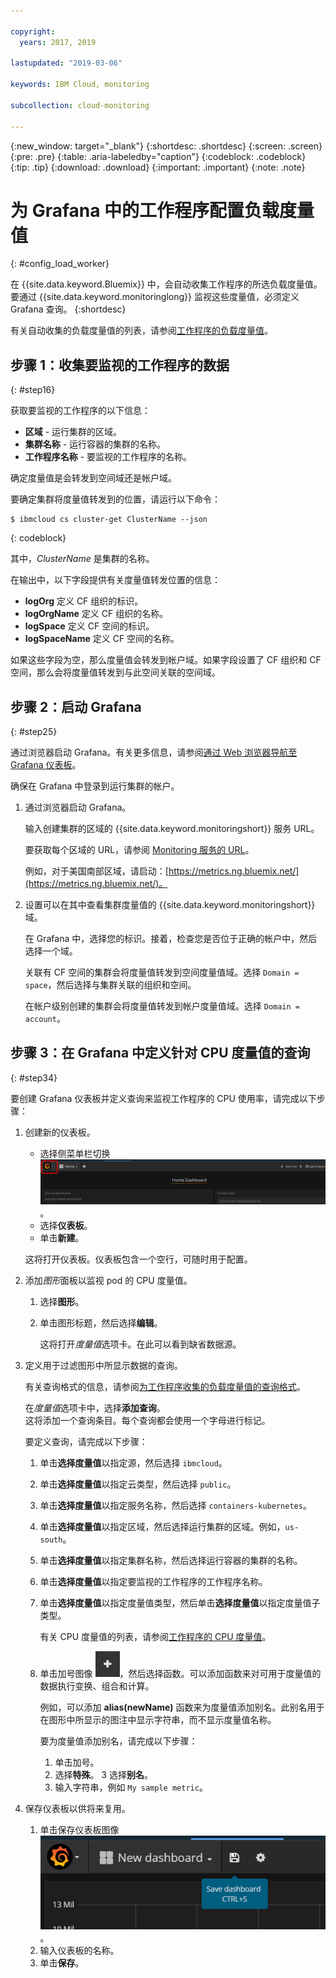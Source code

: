```yaml
---

copyright:
  years: 2017, 2019

lastupdated: "2019-03-06"

keywords: IBM Cloud, monitoring

subcollection: cloud-monitoring

---
```


{:new_window: target="_blank"}
{:shortdesc: .shortdesc}
{:screen: .screen}
{:pre: .pre}
{:table: .aria-labeledby="caption"}
{:codeblock: .codeblock}
{:tip: .tip}
{:download: .download}
{:important: .important}
{:note: .note}



# 为 Grafana 中的工作程序配置负载度量值
{: #config_load_worker}

在 {{site.data.keyword.Bluemix}} 中，会自动收集工作程序的所选负载度量值。要通过 {{site.data.keyword.monitoringlong}} 监视这些度量值，必须定义 Grafana 查询。
{:shortdesc}

有关自动收集的负载度量值的列表，请参阅[工作程序的负载度量值](/docs/services/cloud-monitoring/containers/monitoring_containers_ov.html#load_metrics_workers)。


## 步骤 1：收集要监视的工作程序的数据
{: #step16}

获取要监视的工作程序的以下信息：

* **区域** - 运行集群的区域。
* **集群名称** - 运行容器的集群的名称。 
* **工作程序名称** - 要监视的工作程序的名称。 

确定度量值是会转发到空间域还是帐户域。

要确定集群将度量值转发到的位置，请运行以下命令：

```
$ ibmcloud cs cluster-get ClusterName --json
```
{: codeblock}

其中，*ClusterName* 是集群的名称。

在输出中，以下字段提供有关度量值转发位置的信息：

* **logOrg** 定义 CF 组织的标识。
* **logOrgName** 定义 CF 组织的名称。
* **logSpace** 定义 CF 空间的标识。
* **logSpaceName** 定义 CF 空间的名称。

如果这些字段为空，那么度量值会转发到帐户域。如果字段设置了 CF 组织和 CF 空间，那么会将度量值转发到与此空间关联的空间域。

## 步骤 2：启动 Grafana
{: #step25}

通过浏览器启动 Grafana。有关更多信息，请参阅[通过 Web 浏览器导航至 Grafana 仪表板](/docs/services/cloud-monitoring/grafana/navigating_grafana.html#launch_grafana_from_browser)。

确保在 Grafana 中登录到运行集群的帐户。 

1. 通过浏览器启动 Grafana。 

    输入创建集群的区域的 {{site.data.keyword.monitoringshort}} 服务 URL。 
    
    要获取每个区域的 URL，请参阅 [Monitoring 服务的 URL](/docs/services/cloud-monitoring/monitoring_ov.html#region)。

    例如，对于美国南部区域，请启动：[https://metrics.ng.bluemix.net/](https://metrics.ng.bluemix.net/)。

2. 设置可以在其中查看集群度量值的 {{site.data.keyword.monitoringshort}} 域。

    在 Grafana 中，选择您的标识。接着，检查您是否位于正确的帐户中，然后选择一个域。

    关联有 CF 空间的集群会将度量值转发到空间度量值域。选择 `Domain = space`，然后选择与集群关联的组织和空间。

    在帐户级别创建的集群会将度量值转发到帐户度量值域。选择 `Domain = account`。



## 步骤 3：在 Grafana 中定义针对 CPU 度量值的查询
{: #step34}

要创建 Grafana 仪表板并定义查询来监视工作程序的 CPU 使用率，请完成以下步骤：

1. 创建新的仪表板。

    * 选择侧菜单栏切换 ![Grafana 侧菜单栏](images/grafana_settings.gif "Grafana 侧菜单栏")。
    * 选择**仪表板**。
    * 单击**新建**。

    这将打开仪表板。仪表板包含一个空行，可随时用于配置。

2. 添加*图形*面板以监视 pod 的 CPU 度量值。

    1. 选择**图形**。

    2. 单击图形标题，然后选择**编辑**。

        这将打开*度量值*选项卡。在此可以看到缺省数据源。

3. 定义用于过滤图形中所显示数据的查询。 

    有关查询格式的信息，请参阅[为工作程序收集的负载度量值的查询格式](/docs/services/cloud-monitoring/reference/metrics_format_containers.html#load_workers)。

    在*度量值*选项卡中，选择**添加查询**。<br>这将添加一个查询条目。每个查询都会使用一个字母进行标记。
	
	要定义查询，请完成以下步骤：

    1. 单击**选择度量值**以指定源，然后选择 `ibmcloud`。
    
    2. 单击**选择度量值**以指定云类型，然后选择 `public`。
    
    3. 单击**选择度量值**以指定服务名称，然后选择 `containers-kubernetes`。
	
    4. 单击**选择度量值**以指定区域，然后选择运行集群的区域。例如，`us-south`。
    
    5. 单击**选择度量值**以指定集群名称，然后选择运行容器的集群的名称。
		
	6. 单击**选择度量值**以指定要监视的工作程序的工作程序名称。
	
	7. 单击**选择度量值**以指定度量值类型，然后单击**选择度量值**以指定度量值子类型。
	
	    有关 CPU 度量值的列表，请参阅[工作程序的 CPU 度量值](/docs/services/cloud-monitoring/containers/monitoring_containers_ov.html#load_metrics_workers)。
	
	10. 单击加号图像 ![“添加”图标](images/grafana_plus_image.gif "加号图像")，然后选择函数。可以添加函数来对可用于度量值的数据执行变换、组合和计算。

        例如，可以添加 **alias(newName)** 函数来为度量值添加别名。此别名用于在图形中所显示的图注中显示字符串，而不显示度量值名称。

        要为度量值添加别名，请完成以下步骤：

        1. 单击加号。
        2. 选择**特殊**。
        3 选择**别名**。
        4. 输入字符串，例如 `My sample metric`。

4. 保存仪表板以供将来复用。

    1. 单击保存仪表板图像 ![保存仪表板图像](images/grafana_save_dashboard.gif "保存仪表板图像")。
    2. 输入仪表板的名称。
    3. 单击**保存**。

